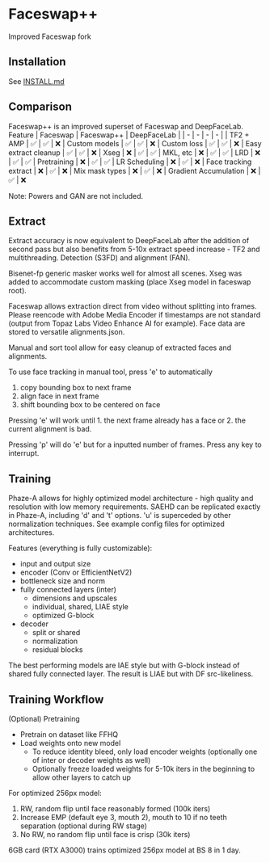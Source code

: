 # Faceswap++

Improved Faceswap fork

## Installation
See [INSTALL.md](INSTALL.md)

## Comparison
Faceswap++ is an improved superset of Faceswap and DeepFaceLab.
Feature | Faceswap  | Faceswap++ | DeepFaceLab |
| - | - | - | - |
| TF2 + AMP | ✅ | ✅ | ❌
| Custom models | ✅ | ✅ | ❌
| Custom loss | ✅ | ✅ | ❌
| Easy extract cleanup | ✅ | ✅ | ❌
| Xseg | ❌ | ✅ | ✅
| MKL, etc | ❌ | ✅ | ✅
| LRD | ❌ | ✅ | ✅
| Pretraining | ❌ | ✅ | ✅
| LR Scheduling | ❌ | ✅ | ❌
| Face tracking extract | ❌ | ✅ | ❌
| Mix mask types | ❌ | ✅ | ❌
| Gradient Accumulation | ❌ | ✅ | ❌

Note: Powers and GAN are not included.

## Extract
Extract accuracy is now equivalent to DeepFaceLab after the addition of second pass but also benefits from 5-10x extract speed increase - TF2 and multithreading. Detection (S3FD) and alignment (FAN).

Bisenet-fp generic masker works well for almost all scenes. Xseg was added to accommodate custom masking (place Xseg model in faceswap root).

Faceswap allows extraction direct from video without splitting into frames. Please reencode with Adobe Media Encoder if timestamps are not standard (output from Topaz Labs Video Enhance AI for example). Face data are stored to versatile alignments.json.

Manual and sort tool allow for easy cleanup of extracted faces and alignments.

To use face tracking in manual tool, press 'e' to automatically
1. copy bounding box to next frame
2. align face in next frame
3. shift bounding box to be centered on face

Pressing 'e' will work until 1. the next frame already has a face or 2. the current alignment is bad.

Pressing 'p' will do 'e' but for a inputted number of frames. Press any key to interrupt.

## Training

Phaze-A allows for highly optimized model architecture - high quality and resolution with low memory requirements. SAEHD can be replicated exactly in Phaze-A, including 'd' and 't' options. 'u' is superceded by other normalization techniques. See example config files for optimized architectures.

Features (everything is fully customizable):
- input and output size
- encoder (Conv or EfficientNetV2)
- bottleneck size and norm
- fully connected layers (inter)
  - dimensions and upscales
  - individual, shared, LIAE style
  - optimized G-block
- decoder
  - split or shared
  - normalization
  - residual blocks

The best performing models are IAE style but with G-block instead of shared fully connected layer. The result is LIAE but with DF src-likeliness.

## Training Workflow

(Optional) Pretraining
- Pretrain on dataset like FFHQ
- Load weights onto new model
  - To reduce identity bleed, only load encoder weights (optionally one of inter or decoder weights as well)
  - Optionally freeze loaded weights for 5-10k iters in the beginning to allow other layers to catch up

For optimized 256px model:
1. RW, random flip until face reasonably formed (100k iters)
2. Increase EMP (default eye 3, mouth 2), mouth to 10 if no teeth separation (optional during RW stage)
3. No RW, no random flip until face is crisp (30k iters)

6GB card (RTX A3000) trains optimized 256px model at BS 8 in 1 day.